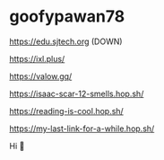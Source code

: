 # goofypawan78
https://edu.sjtech.org (DOWN)

https://ixl.plus/

https://valow.gq/

https://isaac-scar-12-smells.hop.sh/

https://reading-is-cool.hop.sh/

https://my-last-link-for-a-while.hop.sh/

Hi 🤯
